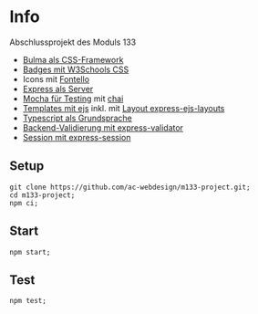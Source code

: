 # Info

Abschlussprojekt des Moduls 133

- [Bulma als CSS-Framework](https://github.com/jgthms/bulma)
- [Badges mit W3Schools CSS](https://www.w3schools.com/w3css/4/w3.css)
- Icons mit [Fontello](http://fontello.com/)
- [Express als Server](https://github.com/expressjs/express)
- [Mocha für Testing](https://github.com/mochajs/mocha) mit [chai](https://github.com/chaijs/chai)
- [Templates mit ejs](https://github.com/mde/ejs) inkl. mit [Layout express-ejs-layouts](https://github.com/Soarez/express-ejs-layouts#readme)
- [Typescript als Grundsprache](https://github.com/microsoft/TypeScript)
- [Backend-Validierung mit express-validator](https://github.com/express-validator/express-validator)
- [Session mit express-session](https://github.com/expressjs/session)

## Setup

    git clone https://github.com/ac-webdesign/m133-project.git;
    cd m133-project;
    npm ci;

## Start

    npm start;

## Test

    npm test;
